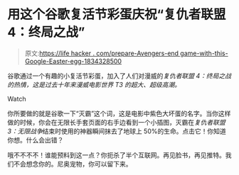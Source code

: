 # 用这个谷歌复活节彩蛋庆祝“复仇者联盟 4：终局之战”

> 原文:[https://life hacker . com/prepare-Avengers-end game-with-this-Google-Easter-egg-1834328500](https://lifehacker.com/celebrate-avengers-endgame-with-this-google-easter-egg-1834328500)

谷歌通过一个有趣的小复活节彩蛋，加入了人们对漫威的*复仇者联盟 4：终局之战的热情，这是过去十年来漫威电影世界 T3 的超大、超级高潮。*

Watch

你所要做的就是谷歌一下“灭霸”这个词，这是电影中紫色大坏蛋的名字。当你这样做的时候，你会在无限长手套页面的右手边看到一个小插图，灭霸在*复仇者联盟 3：无限战争*结束时使用的神器瞬间抹去了地球上 50%的生命。点击它！你知道你想。什么会出错？

哦不不不不！谁能预料到这一点？你扼杀了半个互联网。再见脸书，再见推特。我们不会想念你的。尼奥宠物，你可以留下来。